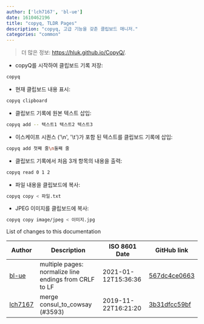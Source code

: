 ```yaml
---
author: ['lch7167', 'bl-ue']
date: 1610462196
title: "copyq, TLDR Pages"
description: "copyq, 고급 기능을 갖춘 클립보드 매니저."
categories: "common"
---
```

> 더 많은 정보: <https://hluk.github.io/CopyQ/>.

- copyQ를 시작하여 클립보드 기록 저장:

```bash
copyq
```

- 현재 클립보드 내용 표시:

```bash
copyq clipboard
```

- 클립보드 기록에 원본 텍스트 삽입:

```bash
copyq add -- 텍스트1 텍스트2 텍스트3
```

- 이스케이프 시퀀스 ('\n', '\t')가 포함 된 텍스트를 클립보드 기록에 삽입:

```bash
copyq add 첫째 줄\n둘째 줄
```

- 클립보드 기록에서 처음 3개 항목의 내용을 출력:

```bash
copyq read 0 1 2
```

- 파일 내용을 클립보드에 복사:

```bash
copyq copy < 파일.txt
```

- JPEG 이미지를 클립보드에 복사:

```bash
copyq copy image/jpeg < 이미지.jpg
```
List of changes to this documentation


Author | Description | ISO 8601 Date | GitHub link
------|-----|-----|-----
[bl-ue](mailto:54780737+bl-ue@users.noreply.github.com) | multiple pages: normalize line endings from CRLF to LF | 2021-01-12T15:36:36 | [567dc4ce0663](https://github.com/tldr-pages/tldr/commit/567dc4ce0663231ea1b8b9533b327094eb82ba1f)
[lch7167](mailto:youngsj69@gmail.com) | merge consul_to_cowsay (#3593) | 2019-11-22T16:21:20 | [3b31dfcc59bf](https://github.com/tldr-pages/tldr/commit/3b31dfcc59bf4f74075db7af37e193eebde977df)


